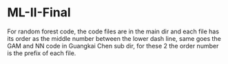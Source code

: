 # ML-II-Final
For random forest code, the code files are in the main dir and each file has its order as the middle number between the lower dash line, same goes the GAM and NN code in Guangkai Chen sub dir, for these 2 the order number is the prefix of each file.
